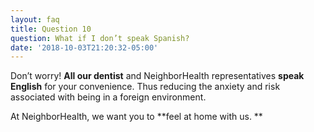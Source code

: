 ```yaml
---
layout: faq
title: Question 10
question: What if I don’t speak Spanish?
date: '2018-10-03T21:20:32-05:00'
---
```

Don’t worry! **All our dentist** and NeighborHealth representatives **speak English** for your convenience. Thus reducing the anxiety and risk associated with being in a foreign environment. 

At NeighborHealth, we want you to **feel at home with us. **
